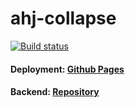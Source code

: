 # ahj-collapse
[![Build status](https://ci.appveyor.com/api/projects/status/cqfc6gd91po086he/branch/master?svg=true)](https://ci.appveyor.com/project/maria-namira/ahj-collapse/branch/master)
#### Deployment:  <a href="https://maria-namira.github.io/ahj-collapse/">Github Pages</a>

#### Backend:  <a href="https://github.com/maria-namira/ahj-collapse_backend">Repository</a>
